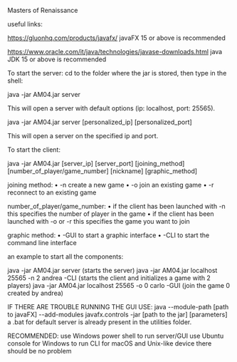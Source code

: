 Masters of Renaissance

useful links: 

https://gluonhq.com/products/javafx/
javaFX 15 or above is recommended

https://www.oracle.com/it/java/technologies/javase-downloads.html
java JDK 15 or above is recommended

To start the server:
cd to the folder where the jar is stored, then type in the shell:

java -jar AM04.jar server

This will open a server with default options (ip: localhost, port: 25565).

java -jar AM04.jar server [personalized_ip] [personalized_port]

This will open a server on  the specified ip and port.

To start the client:

java -jar AM04.jar [server_ip] [server_port] [joining_method] [number_of_player/game_number] [nickname] [graphic_method]

joining method:
• -n create a new game
• -o join an existing game
• -r reconnect to an existing game

number_of_player/game_number:
• if the client has been launched with -n this specifies the number of player in the game
• if the client has been launched with -o or -r this specifies the game you want to join

graphic method:
• -GUI to start a graphic interface
• -CLI to start the command line interface

an example to start all the components:

java -jar AM04.jar server (starts the server)
java -jar AM04.jar localhost 25565 -n 2 andrea -CLI (starts the client and initializes a game with 2 players)
java -jar AM04.jar localhost 25565 -o 0 carlo -GUI (join the game 0 created by andrea)

IF THERE ARE TROUBLE RUNNING THE GUI USE:
java --module-path [path to javaFX] --add-modules javafx.controls -jar [path to the jar] [parameters]
a .bat for default server is already present in the utilities folder.

RECOMMENDED:
use Windows power shell to run server/GUI
use Ubuntu console for Windows to run CLI
for macOS and Unix-like device there should be no problem
